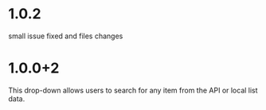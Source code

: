 # 1.0.2
small issue fixed and files changes

# 1.0.0+2
This drop-down allows users to search for any item from the API or local list data.